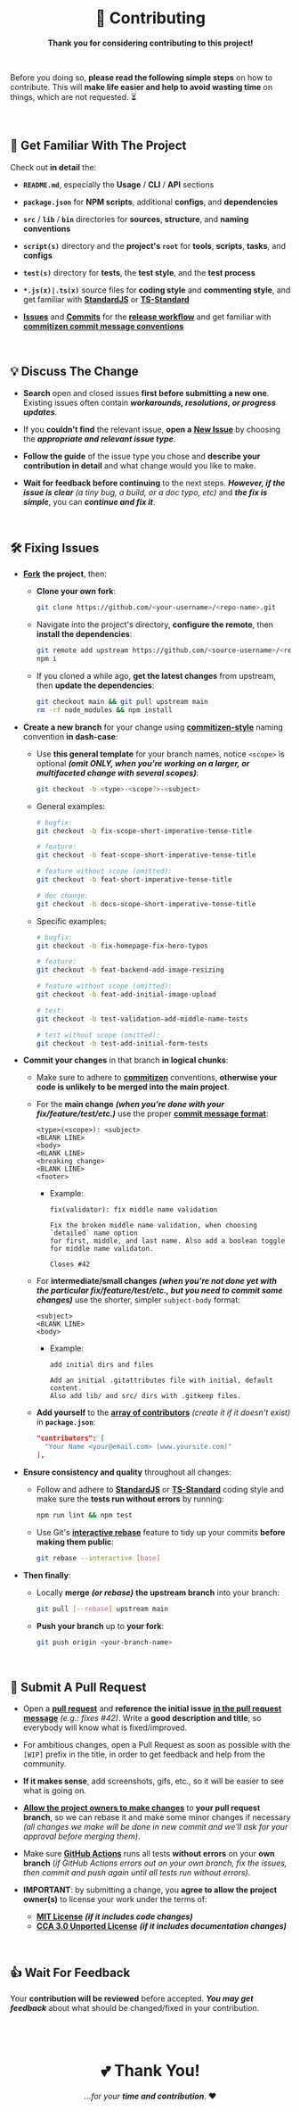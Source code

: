 <h1 align="center">
  🍻 Contributing
</h1>

<p align="center">
  <b>Thank you for considering contributing to this project!</b>
</p>

<br/>

Before you doing so, **please read the following simple steps** on how to contribute. This will **make life easier and help to avoid wasting time** on things, which are not requested. ⏳

<br/>

## 📑	Get Familiar With The Project

Check out **in detail** the:

 - **`README.md`**, especially the **Usage** / **CLI** / **API** sections
 
 - **`package.json`** for **NPM scripts**, additional **configs**, and **dependencies**
 
 - **`src`** / **`lib`** / **`bin`** directories for **sources**, **structure**, and **naming conventions**

 - **`script(s)`** directory and the **project's `root`** for **tools**, **scripts**, **tasks**, and **configs**

 - **`test(s)`** directory for **tests**, the **test style**, and the **test process**

 - **`*.js(x)|.ts(x)`** source files for **coding style** and **commenting style**, and get familiar with [**StandardJS**][url-code-style-js] or [**TS-Standard**][url-code-style-ts]

  - [**Issues**][url-issues] and [**Commits**][url-commits] for the [**release workflow**][url-release] and get familiar with [**commitizen commit message conventions**][url-commit-style]
  
<br/>

## 💡	Discuss The Change

 - **Search** open and closed issues **first before submitting a new one**. Existing issues often contain ***workarounds, resolutions, or progress updates***.

 - If you **couldn't find** the relevant issue, **open a** [**New Issue**][url-new-issue] by choosing the ***appropriate and relevant issue type***.
 
 - **Follow the guide** of the issue type you chose and **describe your contribution in detail** and what change would you like to make.

 - **Wait for feedback before continuing** to the next steps. ***However, if the issue is clear*** *(a tiny bug, a build, or a doc typo, etc)* and ***the fix is simple***, you can ***continue and fix it***.

<br/>

## 🛠️ Fixing Issues

 - [**Fork**][url-help-fork] **the project**, then:
 
   - **Clone your own fork**:

     ```bash
     git clone https://github.com/<your-username>/<repo-name>.git
     ```

   - Navigate into the project's directory, **configure the remote**, then **install the dependencies**:

     ```bash
     git remote add upstream https://github.com/<source-username>/<repo-name>.git     
     npm i
     ```     

   - If you cloned a while ago, **get the latest changes** from upstream, then **update the dependencies**:

     ```bash
     git checkout main && git pull upstream main
     rm -rf node_modules && npm install
     ``` 
 
 - **Create a new branch** for your change using [**commitizen-style**][url-commit-style] naming convention **in dash-case**:

   - Use **this general template** for your branch names, notice `<scope>` is optional ***(omit ONLY, when you're working on a larger, or multifaceted change with several scopes)***:

     ```bash
     git checkout -b <type>-<scope?>-<subject>
     ```

   - General examples:

     ```bash
     # bugfix:
     git checkout -b fix-scope-short-imperative-tense-title

     # feature:
     git checkout -b feat-scope-short-imperative-tense-title

     # feature without scope (omitted):
     git checkout -b feat-short-imperative-tense-title

     # doc change:
     git checkout -b docs-scope-short-imperative-tense-title
     ```

   - Specific examples:

     ```bash
     # bugfix:
     git checkout -b fix-homepage-fix-hero-typos     

     # feature:
     git checkout -b feat-backend-add-image-resizing

     # feature without scope (omitted):
     git checkout -b feat-add-initial-image-upload

     # test:
     git checkout -b test-validation-add-middle-name-tests
     
     # test without scope (omitted):
     git checkout -b test-add-initial-form-tests
     ```
 
 - **Commit your changes** in that branch **in logical chunks**:
 
   - Make sure to adhere to [**commitizen**][url-commit-style] conventions, **otherwise your code is unlikely to be merged into the main project**.

   - For the **main change** ***(when you're done with your fix/feature/test/etc.)*** use the proper [**commit message format**][url-commit-format]:

     ```
     <type>(<scope>): <subject>
     <BLANK LINE>
     <body>
     <BLANK LINE>
     <breaking change>
     <BLANK LINE>
     <footer>
     ```

     - Example:

       ```
       fix(validator): fix middle name validation
 
       Fix the broken middle name validation, when choosing `detailed` name option
       for first, middle, and last name. Also add a boolean toggle for middle name validaton.
 
       Closes #42
       ```

   - For **intermediate/small changes** ***(when you're not done yet with the particular fix/feature/test/etc., but you need to commit some changes)*** use the shorter, simpler `subject-body` format:

     ```
     <subject>
     <BLANK LINE>
     <body>
     ```

     - Example:

       ```
       add initial dirs and files
  
       Add an initial .gitattributes file with initial, default content.
       Also add lib/ and src/ dirs with .gitkeep files.
       ```

   - **Add yourself** to the [**array of contributors**][url-npm-contrib-doc] *(create it if it doesn't exist)* in **`package.json`**:
   
     ```json   
     "contributors": [
       "Your Name <your@email.com> (www.yoursite.com)"
     ],  
     ```

 - **Ensure consistency and quality** throughout all changes:

   - Follow and adhere to [**StandardJS**][url-code-style-js] or [**TS-Standard**][url-code-style-ts] coding style and make sure the **tests run without errors** by running:

     ```bash
     npm run lint && npm test
     ```

   - Use Git's [**interactive rebase**][url-rebase] feature to tidy up your commits **before making them public**:

     ```bash
     git rebase --interactive [base]
     ```
   
 - **Then finally**:

   - Locally **merge** ***(or rebase)*** **the upstream branch** into your branch:

     ```bash
     git pull [--rebase] upstream main
     ```

   - **Push your branch** up to **your fork**:

     ```bash
     git push origin <your-branch-name>
     ```

<br/>

## 🏁 Submit A Pull Request

 - Open a [**pull request**][url-pull-req] and **reference the initial issue** [**in the pull request message**][url-pull-req-help] *(e.g.: fixes #42)*. Write a **good description and title**, so everybody will know what is fixed/improved.

 - For ambitious changes, open a Pull Request as soon as possible with the `[WIP]` prefix in the title, in order to get feedback and help from the community. 
 
 - **If it makes sense**, add screenshots, gifs, etc., so it will be easier to see what is going on.
 
 - [**Allow the project owners to make changes**][url-pull-req-edit] to **your pull request branch**, so we can rebase it and make some minor changes if necessary *(all changes we make will be done in new commit and we'll ask for your approval before merging them)*.

 - Make sure [**GitHub Actions**][url-ci] runs all tests **without errors** on your **own branch** (*if GitHub Actions errors out on your own branch, fix the issues, then commit and push again until all tests run without errors)*.

 - **IMPORTANT**: by submitting a change, you **agree to allow the project owner(s)** to license your work under the terms of:
 
   - [**MIT License**][url-license-mit] ***(if it includes code changes)***
   - [**CCA 3.0 Unported License**][url-license-cca] ***(if it includes documentation changes)***

<br/>

## 👍 Wait For Feedback

Your **contribution will be reviewed** before accepted. ***You may get feedback*** about what should be changed/fixed in your contribution.

<br/>
<br/>

<h1 align="center">
  💕 Thank You!
</h1>

<p align="center">
  <i>...for your</i> <b><i>time and contribution</i></b>. ❤️
</p>

<!--- References =============================================================================== -->

<!--- Badges -->
[badge-code]:    https://img.shields.io/badge/style-standard-f1d300.svg?style=flat-square&logo=javascript
[badge-commit]:  https://img.shields.io/badge/commit-commitizen-fe7d37.svg?style=flat-square&logo=git
[badge-release]: https://img.shields.io/badge/&#11091;%20release-semantic--release-e10079.svg?style=flat-square
[badge-ci]:      https://img.shields.io/badge/build-passing-brightgreen

<!--- URLs -->
[url-commits]:       https://github.com/reactory/reactory/commits
[url-issues]:        https://github.com/reactory/reactory/issues
[url-new-issue]:     https://github.com/reactory/reactory/issues/new/choose
[url-commit-style]:  https://github.com/semantic-release/semantic-release/blob/master/CONTRIBUTING.md#commit-message-guidelines
[url-commit-format]: https://github.com/semantic-release/semantic-release/blob/master/CONTRIBUTING.md#commit-message-format  
[url-rebase]:        https://help.github.com/en/github/using-git/about-git-rebase

[url-code-style-js]: https://standardjs.com
[url-code-style-ts]: https://www.npmjs.com/package/ts-standard
[url-commit]:        https://commitizen.github.io/cz-cli
[url-release]:       https://semantic-release.gitbook.io/semantic-release
[url-ci]:            https://github.com/reactory/reactory/actions

[url-license-mit]: https://github.com/reactory/reactory/blob/main/LICENSE
[url-license-cca]: https://creativecommons.org/licenses/by/3.0

[url-help-fork]: https://help.github.com/en/github/getting-started-with-github/fork-a-repo

[url-bugs]:            https://github.com/reactory/reactory/issues
[url-npm-contrib-doc]: https://docs.npmjs.com/files/package.json#people-fields-author-contributors
[url-pull-req]:   https://help.github.com/en/github/collaborating-with-issues-and-pull-requests/creating-a-pull-request#creating-the-pull-request
[url-pull-req-help]:   https://blog.github.com/2013-05-14-closing-issues-via-pull-requests
[url-pull-req-edit]:   https://help.github.com/en/github/collaborating-with-issues-and-pull-requests/allowing-changes-to-a-pull-request-branch-created-from-a-fork

